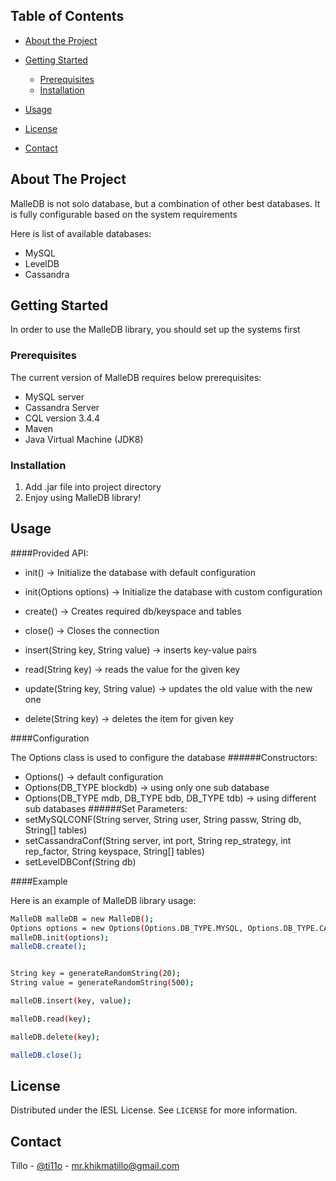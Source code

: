 <!-- TABLE OF CONTENTS -->
## Table of Contents

* [About the Project](#about-the-project)

* [Getting Started](#getting-started)
  * [Prerequisites](#prerequisites)
  * [Installation](#installation)
* [Usage](#usage)
* [License](#license)
* [Contact](#contact)



<!-- ABOUT THE PROJECT -->
## About The Project

MalleDB is not solo database, but a combination of other best databases.
It is fully configurable based on the system requirements

Here is list of available databases:
* MySQL
* LevelDB
* Cassandra

<!-- GETTING STARTED -->
## Getting Started

In order to use the MalleDB library, you should set up the systems first

### Prerequisites

The current version of MalleDB requires below prerequisites:
* MySQL server
* Cassandra Server
* CQL version 3.4.4
* Maven
* Java Virtual Machine (JDK8)


### Installation

1. Add .jar file into project directory
2. Enjoy using MalleDB library!

<!-- USAGE EXAMPLES -->
## Usage

####Provided API:

* init() -> Initialize the database with default configuration
* init(Options options) -> Initialize the database with custom configuration
* create() -> Creates required db/keyspace and tables
* close() -> Closes the connection


* insert(String key, String value) -> inserts key-value pairs
* read(String key) -> reads the value for the given key
* update(String key, String value) -> updates the old value with the new one
* delete(String key) -> deletes the item for given key

####Configuration

The Options class is used to configure the database
######Constructors:
* Options() -> default configuration
* Options(DB_TYPE blockdb) -> using only one sub database
* Options(DB_TYPE mdb, DB_TYPE bdb, DB_TYPE tdb) -> using different sub databases
######Set Parameters:
* setMySQLCONF(String server, String user, String passw, String db, String[] tables)
* setCassandraConf(String server, int port, String rep_strategy, int rep_factor, String keyspace, String[] tables)
* setLevelDBConf(String db)

####Example

Here is an example of MalleDB library usage:

```sh
MalleDB malleDB = new MalleDB();
Options options = new Options(Options.DB_TYPE.MYSQL, Options.DB_TYPE.CASSANDRA, Options.DB_TYPE.LEVELDB);
malleDB.init(options);
malleDB.create();


String key = generateRandomString(20);
String value = generateRandomString(500);

malleDB.insert(key, value);

malleDB.read(key);

malleDB.delete(key);

malleDB.close();
```

<!-- LICENSE -->
## License

Distributed under the IESL License. See `LICENSE` for more information.



<!-- CONTACT -->
## Contact

Tillo - [@ti11o](https://github.com/ti11o) - mr.khikmatillo@gmail.com
